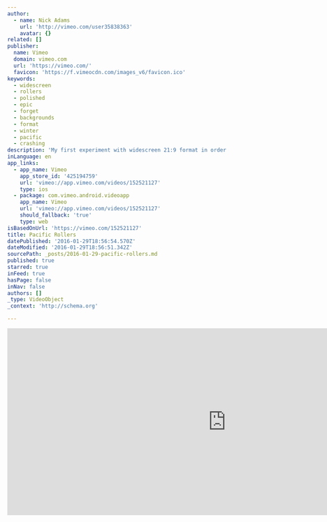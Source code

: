 ```yaml
---
author:
  - name: Nick Adams
    url: 'http://vimeo.com/user35838363'
    avatar: {}
related: []
publisher:
  name: Vimeo
  domain: vimeo.com
  url: 'https://vimeo.com/'
  favicon: 'https://f.vimeocdn.com/images_v6/favicon.ico'
keywords:
  - widescreen
  - rollers
  - polished
  - epic
  - forget
  - backgrounds
  - format
  - winter
  - pacific
  - crashing
description: 'My first experiment with widescreen 21:9 format in order to highlight the beautiful waves. Huge pacific rollers crashing onto the coast have been epic this winter.'
inLanguage: en
app_links:
  - app_name: Vimeo
    app_store_id: '425194759'
    url: 'vimeo://app.vimeo.com/videos/152521127'
    type: ios
  - package: com.vimeo.android.videoapp
    app_name: Vimeo
    url: 'vimeo://app.vimeo.com/videos/152521127'
    should_fallback: 'true'
    type: web
isBasedOnUrl: 'https://vimeo.com/152521127'
title: Pacific Rollers
datePublished: '2016-01-29T18:56:54.570Z'
dateModified: '2016-01-29T18:56:51.342Z'
sourcePath: _posts/2016-01-29-pacific-rollers.md
published: true
starred: true
inFeed: true
hasPage: false
inNav: false
authors: []
_type: VideoObject
_context: 'http://schema.org'

---
```

<iframe src="https://cdn.embedly.com/widgets/media.html?src=https%3A%2F%2Fplayer.vimeo.com%2Fvideo%2F152521127&amp;url=https%3A%2F%2Fvimeo.com%2F152521127&amp;image=http%3A%2F%2Fi.vimeocdn.com%2Fvideo%2F552543655_1280.jpg&amp;key=b7d04c9b404c499eba89ee7072e1c4f7&amp;type=text%2Fhtml&amp;schema=vimeo" width="1000" height="428" scrolling="no" frameborder="0" allowfullscreen="allowfullscreen" style=""></iframe>